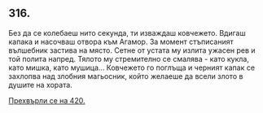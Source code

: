 ## 316.

Без да се колебаеш нито секунда, ти изваждаш ковчежето. Вдигаш
капака и насочваш отвора към Агамор. За момент стъписаният
вълшебник застива на място. Сетне от устата му излита ужасен рев и
той полита напред. Тялото му стремително се смалява - като кукла,
като мишка, като мушица... Ковчежето го поглъща и черният капак се
захлопва над злобния магьосник, който желаеше да всели злото в
душите на хората.

[Прехвърли се на 420.](./420)
